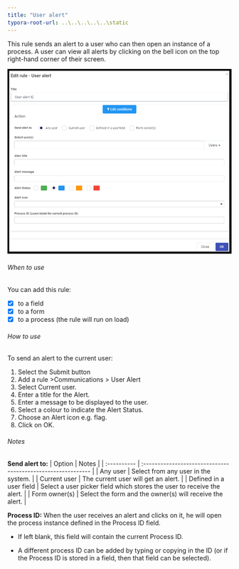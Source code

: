 ```yaml
---
title: "User alert"
typora-root-url: ..\..\..\..\..\static
---
```


This rule sends an alert to a user who can then open an instance of a process.  A user can view all alerts by clicking on the bell icon on the top right-hand corner of their screen.

![User alert dialog box](/images/useralert.png)

###### When to use 
You can add this rule:
- [x] to a field
- [x] to a form 
- [x] to a process (the rule will run on load)

###### How to use
To send an alert to the current user:
1. Select the Submit button
2. Add a rule >Communications > User Alert
3. Select Current user.
4. Enter a title for the Alert.
5. Enter a message to be displayed to the user.
6. Select a colour to indicate the Alert Status.
7. Choose an Alert icon e.g. flag.
8. Click on OK. 



###### Notes

**Send alert to:**
| Option | Notes                                                |
| :---------- | :----------------------------------------------------------- |
| Any user | Select from any user in the system. |
| Current user | The current user will get an alert. |
| Defined in a user field | Select a user picker field which stores the user to receive the alert. |
| Form owner(s) | Select the form and the owner(s) will receive the alert. |

**Process ID:**
When the user receives an alert and clicks on it, he will open the process instance defined in the Process ID field.

* If left blank, this field will contain the current Process ID.  

* A different process ID can be added by typing or copying in the ID (or if the Process ID is stored in a field, then that field can be selected).  
